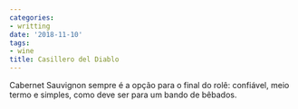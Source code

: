 ```yaml
---
categories:
- writting
date: '2018-11-10'
tags:
- wine
title: Casillero del Diablo
---
```


Cabernet Sauvignon sempre é a opção para o final do rolê: confiável, meio termo e simples, como deve ser para um bando de bêbados.